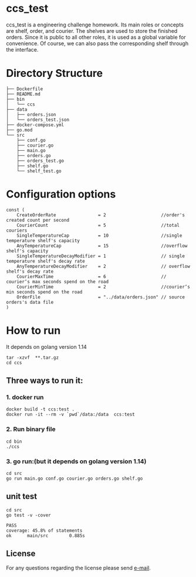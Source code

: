 # ccs_test

ccs_test is a engineering challenge homework.
Its main roles or concepts are shelf, order, and courier.
The shelves are used to store the finished orders. 
Since it is public to all other roles, it is used as a global variable for convenience.
Of course, we can also pass the corresponding shelf through the interface.

# Directory Structure

	├── Dockerfile
	├── README.md
	├── bin
	│   └── ccs
	├── data
	│   ├── orders.json
	│   └── orders_test.json
	├── docker-compose.yml
	├── go.mod
	└── src
	    ├── conf.go    
	    ├── courier.go
	    ├── main.go
	    ├── orders.go
	    ├── orders_test.go
	    ├── shelf.go
	    └── shelf_test.go

# Configuration options

	const (
		CreateOrderRate                = 2                     //order's created count per second
		CourierCount                   = 5                     //total couriers
		SingleTemperatureCap           = 10                    //single temperature shelf's capacity
		AnyTemperatureCap              = 15                    //overflow shelf's capacity
		SingleTemperatureDecayModifier = 1                     // single temperature shelf's decay rate
		AnyTemperatureDecayModifier    = 2                     // overflow shelf's decay rate
		CourierMaxTime                 = 6                     // courier‘s max seconds spend on the road
		CourierMinTime                 = 2                     //courier‘s min seconds spend on the road
		OrderFile                      = "../data/orders.json" // source orders's data file
	)

# How to run

It depends on golang version 1.14

	tar -xzvf  **.tar.gz
	cd ccs

## Three ways to run it:
### 1. docker run
	docker build -t ccs:test .
	docker run -it --rm -v `pwd`/data:/data  ccs:test

### 2. Run binary file

	cd bin
	./ccs

### 3. go run:(but it depends on golang version 1.14)
	cd src	
	go run main.go conf.go courier.go orders.go shelf.go
	
## unit test
	cd src
	go test -v -cover
	
	PASS
	coverage: 45.8% of statements
	ok      main/src        0.885s

## License
For any questions regarding the license please send [e-mail](mailto:baiwenlu2003@163.com).
